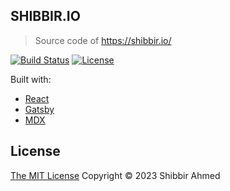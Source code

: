 ## SHIBBIR.IO

> Source code of https://shibbir.io/

[![Build Status](https://travis-ci.com/shibbir/shibbir.io.svg?branch=master)](https://travis-ci.com/shibbir/shibbir.io)
[![License](https://img.shields.io/badge/license-MIT-blue.svg)](http://opensource.org/licenses/MIT)

Built with:

-   [React](https://reactjs.org/)
-   [Gatsby](https://www.gatsbyjs.org/)
-   [MDX](https://mdxjs.com/)

## License

<a href="https://opensource.org/licenses/MIT">The MIT License</a> Copyright &copy; 2023 Shibbir Ahmed
